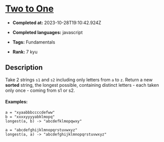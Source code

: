 # [Two to One](https://www.codewars.com/kata/5656b6906de340bd1b0000ac)

- **Completed at:** 2023-10-28T19:10:42.924Z

- **Completed languages:** javascript

- **Tags:** Fundamentals

- **Rank:** 7 kyu

## Description

Take 2 strings `s1` and `s2` including only letters from `a` to `z`.
Return a new **sorted** string, the longest possible, containing distinct letters - each taken only once - coming from s1 or s2.

#### Examples:
```
a = "xyaabbbccccdefww"
b = "xxxxyyyyabklmopq"
longest(a, b) -> "abcdefklmopqwxy"

a = "abcdefghijklmnopqrstuvwxyz"
longest(a, a) -> "abcdefghijklmnopqrstuvwxyz"
```
